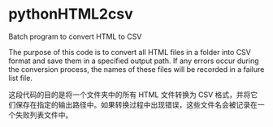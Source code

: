 <!--
 * @Author: Mr.Car
 * @Date: 2023-11-30 16:56:07
-->
# pythonHTML2csv

Batch program to convert HTML to CSV

The purpose of this code is to convert all HTML files in a folder into CSV format and save them in a specified output path. If any errors occur during the conversion process, the names of these files will be recorded in a failure list file.

这段代码的目的是将一个文件夹中的所有 HTML 文件转换为 CSV 格式，并将它们保存在指定的输出路径中。如果转换过程中出现错误，这些文件名会被记录在一个失败列表文件中。
